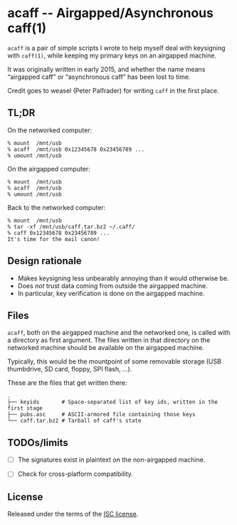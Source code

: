 acaff -- Airgapped/Asynchronous caff(1)
=======================================

`acaff` is a pair of simple scripts I wrote to help myself deal with keysigning
  with `caff(1)`, while keeping my primary keys on an airgapped machine.

It was originally written in early 2015, and whether the name means
  “airgapped caff” or “asynchronous caff” has been lost to time.

Credit goes to weasel (Peter Palfrader) for writing `caff` in the first place.


TL;DR
-----

On the networked computer:

	% mount  /mnt/usb
	% acaff  /mnt/usb 0x12345678 0x23456789 ...
	% umount /mnt/usb

On the airgapped computer:

	% mount  /mnt/usb
	% acaff  /mnt/usb
	% umount /mnt/usb

Back to the networked computer:

	% mount  /mnt/usb
	% tar -xf /mnt/usb/caff.tar.bz2 ~/.caff/
	% caff 0x12345678 0x23456789 ...
	It's time for the mail canon!


Design rationale
----------------

- Makes keysigning less unbearably annoying than it would otherwise be.
- Does *not* trust data coming from outside the airgapped machine.
- In particular, key verification is done on the airgapped machine.


Files
-----

`acaff`, both on the airgapped machine and the networked one, is called
  with a directory as first argument.  The files written in that directory
  on the networked machine should be available on the airgapped machine.

Typically, this would be the mountpoint of some removable storage (USB
  thumbdrive, SD card, floppy, SPI flash, ...).

These are the files that get written there:

	.
	├── keyids       # Space-separated list of key ids, written in the first stage
	├── pubs.asc     # ASCII-armored file containing those keys
	└── caff.tar.bz2 # Tarball of caff's state



TODOs/limits
------------

- [ ] The signatures exist in plaintext on the non-airgapped machine.
- [ ] Check for cross-platform compatibility.


License
-------

Released under the terms of the [ISC license](LICENSE.md).
